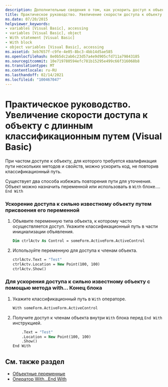 ```yaml
---
description: Дополнительные сведения о том, как ускорить доступ к объекту с длинным квалификационным путем (Visual Basic).
title: Практическое руководство. Увеличение скорости доступа к объекту с длинным классификационным путем
ms.date: 07/20/2015
helpviewer_keywords:
- variables [Visual Basic], accessing
- variables [Visual Basic], object
- With statement [Visual Basic]
- With block
- object variables [Visual Basic], accessing
ms.assetid: 3eb7657f-c9fe-4e05-8bc3-4bb14d5ae585
ms.openlocfilehash: 8e0b5dc2ab6c23d57a4e9d905cfd711a79843185
ms.sourcegitcommit: 10e719780594efc781b15295e499c66f316068b8
ms.translationtype: MT
ms.contentlocale: ru-RU
ms.lasthandoff: 02/14/2021
ms.locfileid: "100467047"
---
```

# <a name="how-to-speed-up-access-to-an-object-with-a-long-qualification-path-visual-basic"></a>Практическое руководство. Увеличение скорости доступа к объекту с длинным классификационным путем (Visual Basic)

При частом доступе к объекту, для которого требуется квалификация пути нескольких методов и свойств, можно ускорить код, не повторив классификационный путь.

Существует два способа избежать повторения пути для уточнения. Объект можно назначить переменной или использовать в `With` блоке.... `End With`

### <a name="to-speed-up-access-to-a-heavily-qualified-object-by-assigning-it-to-a-variable"></a>Ускорение доступа к сильно известному объекту путем присвоения его переменной

1. Объявите переменную типа объекта, к которому часто осуществляется доступ. Укажите классификационный путь в части инициализации объявления.

    ```vb
    Dim ctrlActv As Control = someForm.ActiveForm.ActiveControl
    ```

2. Используйте переменную для доступа к членам объекта.

    ```vb
    ctrlActv.Text = "Test"
    ctrlActv.Location = New Point(100, 100)
    ctrlActv.Show()
    ```

### <a name="to-speed-up-access-to-a-heavily-qualified-object-by-using-a-withend-with-block"></a>Для ускорения доступа к сильно известному объекту с помощью метода with... Конец блока

1. Укажите классификационный путь в `With` операторе.

    ```vb
    With someForm.ActiveForm.ActiveControl
    ```

2. Получите доступ к членам объекта внутри `With` блока перед `End With` инструкцией.

    ```vb
        .Text = "Test"
        .Location = New Point(100, 100)
        .Show()
    End With
    ```

## <a name="see-also"></a>См. также раздел

- [Объектные переменные](object-variables.md)
- [Оператор With…End With](../../../language-reference/statements/with-end-with-statement.md)
